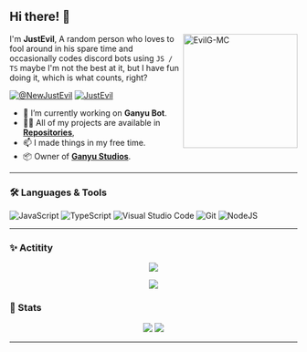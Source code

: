 <h2>Hi there! 👋</h2>

<p>
    <img align="right" src="https://github.com/EvilG-MC.png?size=210" alt="EvilG-MC" width="200"/></p>
    <p align="left">I'm <b>JustEvil</b>, A random person who loves to fool around in his spare time and occasionally codes discord bots using <code>JS / TS</code> maybe I'm not the best at it, but I have fun doing it, which is what counts, right?
</p> 

<p align="left">
    <a href="https://twitter.com/@NewJustEvil" target="blank"><img src="https://img.shields.io/badge/NewJustEvil-%23000000.svg?style=for-the-badge&logo=X&logoColor=white" alt="@NewJustEvil" /></a>
    <a href="https://discordapp.com/users/391283181665517568" target="blank"><img src="https://img.shields.io/badge/JustEvil-%235865F2.svg?style=for-the-badge&logo=discord&logoColor=white" alt="JustEvil" /></a>
</p>

-   🧰 I’m currently working on **Ganyu Bot**.
-   👨‍💻 All of my projects are available in **[Repositories](https://github.com/EvilG-MC?tab=repositories)**,
-   📫 I made things in my free time.
-   📦 Owner of **[Ganyu Studios](https://github.com/Ganyu-Studios)**.

---

### 🛠️ Languages & Tools

![JavaScript](https://img.shields.io/badge/-JavaScript-F7DF1E?logo=javascript&logoColor=000&style=for-the-badge)
![TypeScript](https://img.shields.io/badge/typescript-%23007ACC.svg?style=for-the-badge&logo=typescript&logoColor=white)
![Visual Studio Code](https://img.shields.io/badge/Visual%20Studio%20Code-0078d7.svg?style=for-the-badge&logo=visual-studio-code&logoColor=white)
![Git](https://img.shields.io/badge/-Git-F05032?logo=git&logoColor=fff&style=for-the-badge)
![NodeJS](https://img.shields.io/badge/node.js-6DA55F?style=for-the-badge&logo=node.js&logoColor=white)

---

### ✨ Actitity
<p align="center">
    <img src="https://lanyard.cnrad.dev/api/391283181665517568" />
</p>
<p align="center">
    <img src="https://spotify-recently-played-readme.vercel.app/api?user=lcjpn1qvagz3nkokz9ly82e50" />
</p>

### 📖 Stats
<p align="center">
    <img src="https://github-readme-stats.vercel.app/api?username=EvilG-MC&theme=dark" />
    <img src="https://github-readme-streak-stats.herokuapp.com?user=EvilG-MC&theme=dark" />
</p>

---